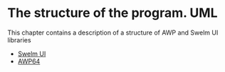 # The structure of the program. UML

This chapter contains a description of a structure of AWP and Swelm UI libraries

* [Swelm UI](structure/swelm.md)
* [AWP64](structure/awp.md)